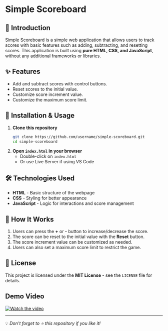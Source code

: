 # Simple Scoreboard

## 📌 Introduction
Simple Scoreboard is a simple web application that allows users to track scores with basic features such as adding, subtracting, and resetting scores. This application is built using **pure HTML, CSS, and JavaScript**, without any additional frameworks or libraries.

## ✨ Features
- Add and subtract scores with control buttons.
- Reset scores to the initial value.
- Customize score increment value.
- Customize the maximum score limit.
  
## 🚀 Installation & Usage
1. **Clone this repository**
   ```sh
   git clone https://github.com/username/simple-scoreboard.git
   cd simple-scoreboard
   ```
2. **Open `index.html` in your browser**
   - Double-click on `index.html`
   - Or use Live Server if using VS Code

## 🛠 Technologies Used
- **HTML** - Basic structure of the webpage
- **CSS** - Styling for better appearance
- **JavaScript** - Logic for interactions and score management

## 📌 How It Works
1. Users can press the **+** or **-** button to increase/decrease the score.
2. The score can be reset to the initial value with the **Reset** button.
3. The score increment value can be customized as needed.
4. Users can also set a maximum score limit to restrict the game.

## 📜 License
This project is licensed under the **MIT License** - see the `LICENSE` file for details.

## Demo Video
[![Watch the video](https://img.youtube.com/vi/jrxBm7NfDuQ/maxresdefault.jpg)](https://youtu.be/jrxBm7NfDuQ)

---
💡 *Don't forget to ⭐ this repository if you like it!*

